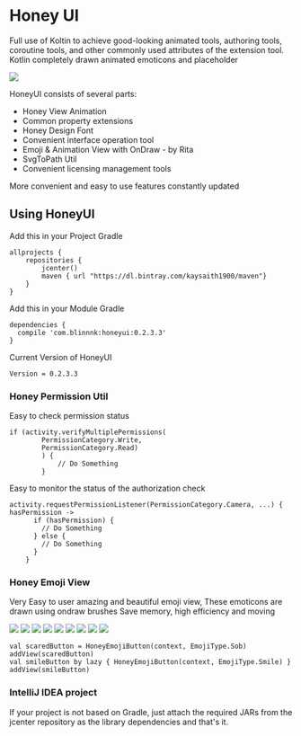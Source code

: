 # Honey UI

Full use of Koltin to achieve good-looking animated tools, authoring tools, coroutine tools, and other commonly used attributes of the extension tool. Kotlin completely drawn animated emoticons and placeholder

![](https://github.com/kaysaith/honeyui/blob/master/honey/src/main/res/drawable/honeyui.jpg)

HoneyUI consists of several parts:

* Honey View Animation
* Common property extensions
* Honey Design Font
* Convenient interface operation tool
* Emoji & Animation View with OnDraw - by Rita
* SvgToPath Util
* Convenient licensing management tools

More convenient and easy to use features constantly updated

## Using HoneyUI

Add this in your Project Gradle
```
allprojects {
    repositories {
        jcenter()
        maven { url "https://dl.bintray.com/kaysaith1900/maven"}
    }
}
```

Add this in your Module Gradle
```
dependencies {
  compile 'com.blinnnk:honeyui:0.2.3.3'  
}
```

Current Version of HoneyUI

```
Version = 0.2.3.3
```

### Honey Permission Util

Easy to check permission status

```
if (activity.verifyMultiplePermissions(
        PermissionCategory.Write,
        PermissionCategory.Read)
        ) {
            // Do Something
        }

```

Easy to monitor the status of the authorization check

```
activity.requestPermissionListener(PermissionCategory.Camera, ...) { hasPermission ->
      if (hasPermission) {
        // Do Something
      } else {
        // Do Something
      }
    }

```

### Honey Emoji View

Very Easy to user amazing and beautiful emoji view, These emoticons are drawn using ondraw brushes
Save memory, high efficiency and moving

![](https://github.com/kaysaith/honeyui/blob/master/honey/src/main/res/drawable/cold.gif)
![](https://github.com/kaysaith/honeyui/blob/master/honey/src/main/res/drawable/cry.gif)
![](https://github.com/kaysaith/honeyui/blob/master/honey/src/main/res/drawable/flouringeyes.gif)
![](https://github.com/kaysaith/honeyui/blob/master/honey/src/main/res/drawable/helplesslaugh.gif)
![](https://github.com/kaysaith/honeyui/blob/master/honey/src/main/res/drawable/laughcry.gif)
![](https://github.com/kaysaith/honeyui/blob/master/honey/src/main/res/drawable/sad.gif)
![](https://github.com/kaysaith/honeyui/blob/master/honey/src/main/res/drawable/shy.gif)
![](https://github.com/kaysaith/honeyui/blob/master/honey/src/main/res/drawable/thumb.gif)
![](https://github.com/kaysaith/honeyui/blob/master/honey/src/main/res/drawable/angry.gif)

```
val scaredButton = HoneyEmojiButton(context, EmojiType.Sob) 
addView(scaredButton)
val smileButton by lazy { HoneyEmojiButton(context, EmojiType.Smile) }
addView(smileButton)

```

### IntelliJ IDEA project

If your project is not based on Gradle, just attach the required JARs from the jcenter repository as the library dependencies and that's it.